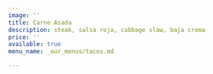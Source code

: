```yaml
---
image: ''
title: Carne Asada
description: steak, salsa roja, cabbage slaw, baja crema
price: ''
available: true
menu_name: _our_menus/tacos.md

---
```

